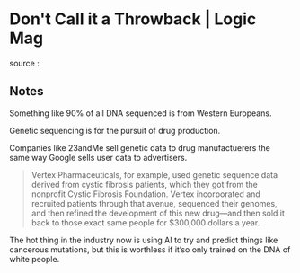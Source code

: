 # Don't Call it a Throwback | Logic Mag

source
: 


## Notes

Something like 90% of all DNA sequenced is from Western Europeans.

Genetic sequencing is for the pursuit of drug production.

Companies like 23andMe sell genetic data to drug manufactuerers the same way Google sells user data to advertisers.

> Vertex Pharmaceuticals, for example, used genetic sequence data derived from cystic fibrosis patients, which they got from the nonprofit Cystic Fibrosis Foundation. Vertex incorporated and recruited patients through that avenue, sequenced their genomes, and then refined the development of this new drug—and then sold it back to those exact same people for $300,000 dollars a year.

The hot thing in the industry now is using AI to try and predict things like cancerous mutations, but this is worthless if it&rsquo;so only trained on the DNA of white people.

